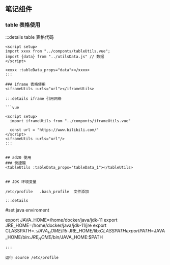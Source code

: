 <script setup>
import tableUtils from "../componts/tableUtils.vue";
import excleToData from "../componts/excleToData.vue";

import {tableData_1} from "../utilsData.js" // AD 20 快捷键数据
</script>


## 笔记组件
### table 表格使用
<excleToData></excleToData>
:::details table 表格代码
```vue
<script setup>
import xxxx from "../componts/tableUtils.vue";
import {data} from "../utilsData.js" // 数据
</script>

<xxxx :tableData_props="data"></xxxx>
:::

### iframe 表格使用
<iframeUtils :urls="url"></iframeUtils>

:::details iframe 引用网络

```vue

<script setup>
  import iframeUtils from "../componts/iframeUtils.vue"

  const url = "https://www.bilibili.com/"
</script>
<iframeUtils :urls="url"/>
:::


## ad20 使用
### 快捷键
<tableUtils :tableData_props="tableData_1"></tableUtils>


## JDK 环境变量

/etc/profile   .bash_profile  文件添加

:::details 
```
#set java enviroment 

export JAVA_HOME=/home/docker/java/jdk-11 
export JRE_HOME=/home/docker/java/jdk-11/jre
export CLASSPATH=.:$JAVA_HOME/lib$:JRE_HOME/lib:$CLASSPATH
export PATH=$JAVA_HOME/bin:$JRE_HOME/bin/$JAVA_HOME:$PATH

```
:::

运行 source /etc/profile